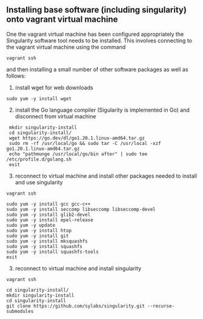 ## Installing base software (including singularity) onto vagrant virtual machine

One the vagrant virtual machine has been configured appropriately the Singularity software tool needs to be installed.
This involves connecting to the vagrant virtual machine using the command

```
vagrant ssh
```

and then installing a small number of other software packages as well as follows:

  1. install wget for web downloads
  
   ```
   sudo yum -y install wget 
   ```

  2. install the Go language compiler (Sigularity is implemented in Go) and disconnect from virtual machine

  ```
   mkdir singularity-install
   cd singularity-install/
   wget https://go.dev/dl/go1.20.1.linux-amd64.tar.gz
   sudo rm -rf /usr/local/go && sudo tar -C /usr/local -xzf go1.20.1.linux-amd64.tar.gz
   echo "pathmunge /usr/local/go/bin after" | sudo tee /etc/profile.d/golang.sh 
   exit
  ```
  
  3. reconnect to virtual machine and install other packages needed to install and use singularity
  
  ```
  vagrant ssh
  ```
  
  ```
  sudo yum -y install gcc gcc-c++
  sudo yum -y install seccomp libseccomp libseccomp-devel
  sudo yum -y install glib2-devel
  sudo yum -y install epel-release
  sudo yum -y update
  sudo yum -y install htop
  sudo yum -y install git
  sudo yum -y install mksquashfs
  sudo yum -y install squashfs
  sudo yum -y install squashfs-tools
  exit
  ```
  
  3. reconnect to virtual machine and install singularity
  
  ```
  vagrant ssh
  ```
  
  ```
  cd singularity-install/
  mkdir singularity-install
  cd singularity-install
  git clone https://github.com/sylabs/singularity.git --recurse-submodules
  
  ```








